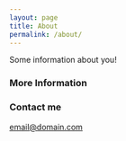 ```yaml
---
layout: page
title: About
permalink: /about/
---
```


Some information about you!

### More Information

### Contact me

[email@domain.com](mailto:email@domain.com)
